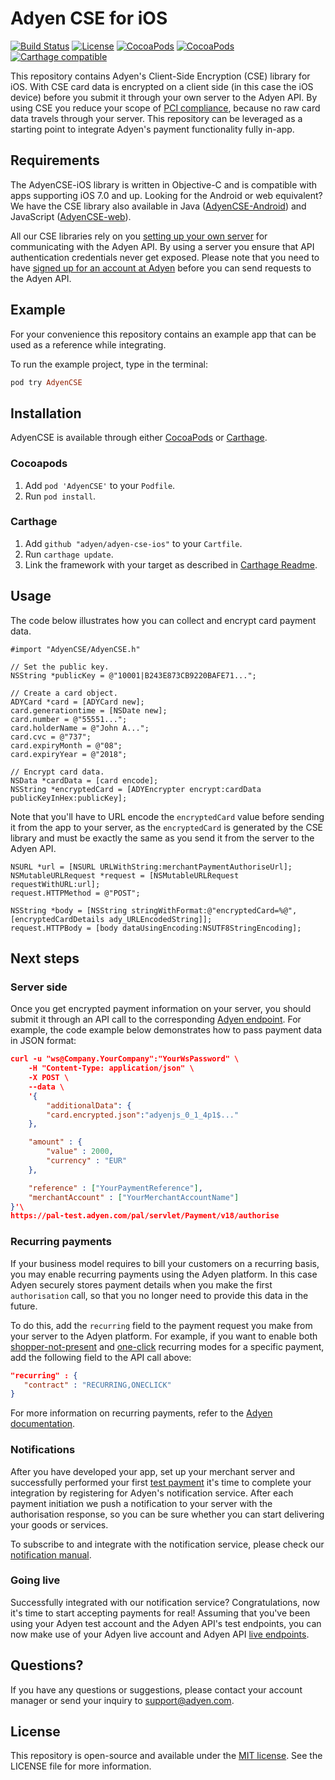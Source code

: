 # Adyen CSE for iOS
[![Build Status](https://travis-ci.org/Adyen/adyen-cse-ios.svg?branch=master)](https://travis-ci.org/Adyen/AdyenCSE-iOS)
[![License](https://img.shields.io/cocoapods/l/AdyenCSE.svg?style=flat)](http://cocoapods.org/pods/AdyenDL)
[![CocoaPods](https://img.shields.io/cocoapods/p/AdyenCSE.svg?style=flat)](https://github.com/Adyen/AdyenCSE-iOS)
[![CocoaPods](https://img.shields.io/cocoapods/v/AdyenCSE.svg?style=flat)](http://cocoapods.org/?q=name%3AAdyenCSE)
[![Carthage compatible](https://img.shields.io/badge/Carthage-compatible-4BC51D.svg?style=flat)](https://github.com/Carthage/Carthage)

This repository contains Adyen's Client-Side Encryption (CSE) library for iOS. With CSE card data is encrypted on a client side (in this case the iOS device) before you submit it through your own server to the Adyen API. By using CSE you reduce your scope of [PCI compliance](https://en.wikipedia.org/wiki/Payment_Card_Industry_Data_Security_Standard), because no raw card data travels through your server. This repository can be leveraged as a starting point to integrate Adyen's payment functionality fully in-app.

## Requirements
The AdyenCSE-iOS library is written in Objective-C and is compatible with apps supporting iOS 7.0 and up. Looking for the Android or web equivalent? We have the CSE library also available in Java ([AdyenCSE-Android](https://github.com/Adyen/AdyenCSE-Android)) and JavaScript ([AdyenCSE-web](https://github.com/Adyen/CSE-JS)).

All our CSE libraries rely on you [setting up your own server](https://docs.adyen.com/developers/adyen-mobile-checkout#merchantserver) for communicating with the Adyen API. By using a server you ensure that API authentication credentials never get exposed. Please note that you need to have [signed up for an account at Adyen](https://www.adyen.com/signup) before you can send requests to the Adyen API.

## Example

For your convenience this repository contains an example app that can be used as a reference while integrating. 

To run the example project, type in the terminal:

```ruby
pod try AdyenCSE
```

## Installation

AdyenCSE is available through either [CocoaPods](http://cocoapods.org) or [Carthage](https://github.com/Carthage/Carthage).

### Cocoapods

1. Add `pod 'AdyenCSE'` to your `Podfile`.
2. Run `pod install`.

### Carthage

1. Add `github "adyen/adyen-cse-ios"` to your `Cartfile`.
2. Run `carthage update`.
3. Link the framework with your target as described in [Carthage Readme](https://github.com/Carthage/Carthage#adding-frameworks-to-an-application).

## Usage

The code below illustrates how you can collect and encrypt card payment data.

```obj-c
#import "AdyenCSE/AdyenCSE.h"

// Set the public key.
NSString *publicKey = @"10001|B243E873CB9220BAFE71...";

// Create a card object.
ADYCard *card = [ADYCard new];
card.generationtime = [NSDate new];
card.number = @"55551...";
card.holderName = @"John A...";
card.cvc = @"737";
card.expiryMonth = @"08";
card.expiryYear = @"2018";

// Encrypt card data.
NSData *cardData = [card encode];
NSString *encryptedCard = [ADYEncrypter encrypt:cardData publicKeyInHex:publicKey];
```

Note that you'll have to URL encode the `encryptedCard` value before sending it from the app to your server, as the `encryptedCard` is generated by the CSE library and must be exactly the same as you send it from the server to the Adyen API.

```obj-c
NSURL *url = [NSURL URLWithString:merchantPaymentAuthoriseUrl];
NSMutableURLRequest *request = [NSMutableURLRequest requestWithURL:url];
request.HTTPMethod = @"POST";

NSString *body = [NSString stringWithFormat:@"encryptedCard=%@",[encryptedCardDetails ady_URLEncodedString]];
request.HTTPBody = [body dataUsingEncoding:NSUTF8StringEncoding];
```

## Next steps

### Server side

Once you get encrypted payment information on your server, you should submit it through an API call to the corresponding [Adyen endpoint](https://docs.adyen.com/developers/easy-encryption#apiendpointsee). For example, the code example below demonstrates how to pass payment data in JSON format:

```json
curl -u "ws@Company.YourCompany":"YourWsPassword" \
    -H "Content-Type: application/json" \
    -X POST \
    --data \
    '{
        "additionalData": {
        "card.encrypted.json":"adyenjs_0_1_4p1$..."
    },

    "amount" : {
        "value" : 2000,
        "currency" : "EUR"
    },

    "reference" : ["YourPaymentReference"],
    "merchantAccount" : ["YourMerchantAccountName"]
}'\
https://pal-test.adyen.com/pal/servlet/Payment/v18/authorise
```


### Recurring payments

If your business model requires to bill your customers on a recurring basis, you may enable recurring payments using the Adyen platform. In this case Adyen securely stores payment details when you make the first `authorisation` call, so that you no longer need to provide this data in the future.

To do this, add the `recurring` field to the payment request you make from your server to the Adyen platform. For example, if you want to enable both [shopper-not-present](https://docs.adyen.com/developers/recurring-manual#recurringpayment) and [one-click](https://docs.adyen.com/developers/recurring-manual#oneclickcardpayment) recurring modes for a specific payment, add the following field to the API call above:

```json
"recurring" : {
   "contract" : "RECURRING,ONECLICK"
}
```

For more information on recurring payments, refer to the [Adyen documentation](https://docs.adyen.com/developers/recurring-manual).

### Notifications

After you have developed your app, set up your merchant server and successfully performed your first [test payment](https://docs.adyen.com/developers/test-cards-manual) it's time to complete your integration by registering for Adyen's notification service. After each payment initiation we push a notification to your server with the authorisation response, so you can be sure whether you can start delivering your goods or services.

To subscribe to and integrate with the notification service, please check our [notification manual](https://docs.adyen.com/developers/easy-encryption#notificationsee).

### Going live

Successfully integrated with our notification service? Congratulations, now it's time to start accepting payments for real! Assuming that you've been using your Adyen test account and the Adyen API's test endpoints, you can now make use of your Adyen live account and Adyen API [live endpoints](https://docs.adyen.com/developers/easy-encryption#apiendpointsee).

## Questions?

If you have any questions or suggestions, please contact your account manager or send your inquiry to support@adyen.com.

## License

This repository is open-source and available under the [MIT license](https://en.wikipedia.org/wiki/MIT_License). See the LICENSE file for more information.

